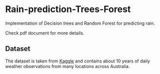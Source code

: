 # Rain-prediction-Trees-Forest

Implementation of Decision trees and Random Forest for predicting rain.

Check pdf document for more details.

## Dataset

The dataset is taken from [Kaggle](https://www.kaggle.com/jsphyg/weather-dataset-rattle-package) and contains about 10 years of daily weather observations from many locations across Australia.
